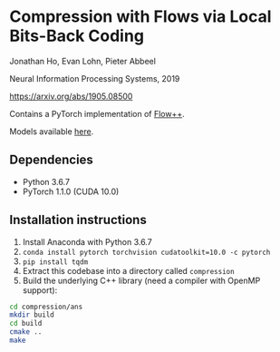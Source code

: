 # Compression with Flows via Local Bits-Back Coding
Jonathan Ho, Evan Lohn, Pieter Abbeel

Neural Information Processing Systems, 2019

https://arxiv.org/abs/1905.08500

Contains a PyTorch implementation of [Flow++](https://arxiv.org/abs/1902.00275).

Models available [here](https://drive.google.com/open?id=1g_UMRnAruT5SpsvzhU3bJADsp9OdSAOp).

## Dependencies

- Python 3.6.7
- PyTorch 1.1.0 (CUDA 10.0)

## Installation instructions

1. Install Anaconda with Python 3.6.7
2. `conda install pytorch torchvision cudatoolkit=10.0 -c pytorch`
3. `pip install tqdm`
4. Extract this codebase into a directory called `compression`
5. Build the underlying C++ library (need a compiler with OpenMP support):

```sh
cd compression/ans
mkdir build
cd build
cmake ..
make
```
